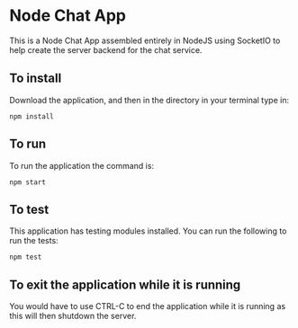 # Node Chat App

This is a Node Chat App assembled entirely in NodeJS using SocketIO to help create the server backend for the chat service.

## To install

Download the application, and then in the directory in your terminal type in:

```
npm install
```

## To run

To run the application the command is:

```
npm start
```

## To test

This application has testing modules installed. You can run the following to run the tests:

```
npm test
```

## To exit the application while it is running

You would have to use CTRL-C to end the application while it is running as this will then shutdown the server.
